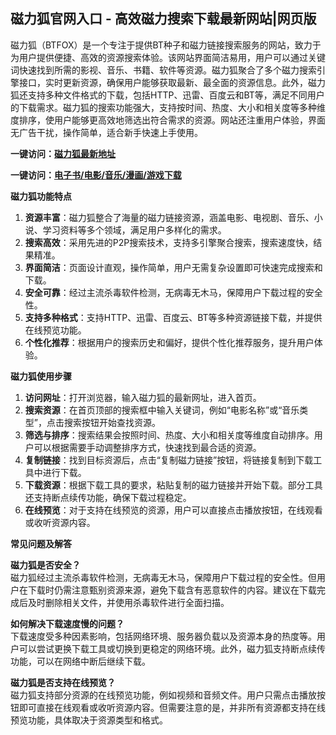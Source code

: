<h2>磁力狐官网入口 - 高效磁力搜索下载最新网站|网页版</h2>
<p>磁力狐（BTFOX）是一个专注于提供BT种子和磁力链接搜索服务的网站，致力于为用户提供便捷、高效的资源搜索体验。该网站界面简洁易用，用户可以通过关键词快速找到所需的影视、音乐、书籍、软件等资源。磁力狐聚合了多个磁力搜索引擎接口，实时更新资源，确保用户能够获取最新、最全面的资源信息。此外，磁力狐还支持多种文件格式的下载，包括HTTP、迅雷、百度云和BT等，满足不同用户的下载需求。磁力狐的搜索功能强大，支持按时间、热度、大小和相关度等多种维度排序，使用户能够更高效地筛选出符合需求的资源。网站还注重用户体验，界面无广告干扰，操作简单，适合新手快速上手使用。</p>
<p><strong>一键访问：</strong><a href="https://cilihu.litxdh.com"><strong>磁力狐最新地址</strong></a></p>
<p><strong>一键访问：</strong><a href="https://wangpanziyuan.pages.dev/"><strong>电子书/电影/音乐/漫画/游戏下载</strong></a></p>
<p><strong>磁力狐功能特点</strong></p>
<ol>
	<li><strong>资源丰富</strong>：磁力狐整合了海量的磁力链接资源，涵盖电影、电视剧、音乐、小说、学习资料等多个领域，满足用户多样化的需求。</li>
	<li><strong>搜索高效</strong>：采用先进的P2P搜索技术，支持多引擎聚合搜索，搜索速度快，结果精准。</li>
	<li><strong>界面简洁</strong>：页面设计直观，操作简单，用户无需复杂设置即可快速完成搜索和下载。</li>
	<li><strong>安全可靠</strong>：经过主流杀毒软件检测，无病毒无木马，保障用户下载过程的安全性。</li>
	<li><strong>支持多种格式</strong>：支持HTTP、迅雷、百度云、BT等多种资源链接下载，并提供在线预览功能。</li>
	<li><strong>个性化推荐</strong>：根据用户的搜索历史和偏好，提供个性化推荐服务，提升用户体验。</li>
</ol>
<p><strong>磁力狐使用步骤</strong></p>
<ol>
	<li><strong>访问网址</strong>：打开浏览器，输入磁力狐的最新网址，进入首页。</li>
	<li><strong>搜索资源</strong>：在首页顶部的搜索框中输入关键词，例如“电影名称”或“音乐类型”，点击搜索按钮开始查找资源。</li>
	<li><strong>筛选与排序</strong>：搜索结果会按照时间、热度、大小和相关度等维度自动排序。用户可以根据需要手动调整排序方式，快速找到最合适的资源。</li>
	<li><strong>复制链接</strong>：找到目标资源后，点击“复制磁力链接”按钮，将链接复制到下载工具中进行下载。</li>
	<li><strong>下载资源</strong>：根据下载工具的要求，粘贴复制的磁力链接并开始下载。部分工具还支持断点续传功能，确保下载过程稳定。</li>
	<li><strong>在线预览</strong>：对于支持在线预览的资源，用户可以直接点击播放按钮，在线观看或收听资源内容。</li>
</ol>
<p><strong>常见问题及解答</strong></p>
<p><strong>磁力狐是否安全？</strong><br>磁力狐经过主流杀毒软件检测，无病毒无木马，保障用户下载过程的安全性。但用户在下载时仍需注意甄别资源来源，避免下载含有恶意软件的内容。建议在下载完成后及时删除相关文件，并使用杀毒软件进行全面扫描。</p>
<p><strong>如何解决下载速度慢的问题？</strong><br>下载速度受多种因素影响，包括网络环境、服务器负载以及资源本身的热度等。用户可以尝试更换下载工具或切换到更稳定的网络环境。此外，磁力狐支持断点续传功能，可以在网络中断后继续下载。</p>
<p><strong>磁力狐是否支持在线预览？</strong><br>磁力狐支持部分资源的在线预览功能，例如视频和音频文件。用户只需点击播放按钮即可直接在线观看或收听资源内容。但需要注意的是，并非所有资源都支持在线预览功能，具体取决于资源类型和格式。</p>
